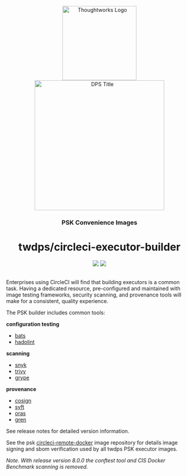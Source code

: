<div align="center">
	<p>
		<img alt="Thoughtworks Logo" src="https://raw.githubusercontent.com/twplatformlabs/static/master/thoughtworks_flamingo_wave.png?sanitize=true" width=200 />
    <br />
		<img alt="DPS Title" src="https://raw.githubusercontent.com/twplatformlabs/static/master/EMPCPlatformStarterKitsImage.png?sanitize=true" width=350/>
	</p>
  <h3>PSK Convenience Images</h3>
  <h1>twdps/circleci-executor-builder</h1>
  <a href="https://app.circleci.com/pipelines/github/twplatformlabs/circleci-executor-builder"><img src="https://circleci.com/gh/twplatformlabs/circleci-executor-builder.svg?style=shield"></a> <a href="https://opensource.org/licenses/MIT"><img src="https://img.shields.io/github/license/twplatformlabs/circleci-executor-builder"></a>
</div>
<br />

Enterprises using CircleCI will find that building executors is a common task. Having a dedicated resource, pre-configured and maintained with image testing frameworks, security scanning, and provenance tools will make for a consistent, quality experience.  

The PSK builder includes common tools:  


**configuration testing**  
- [bats](https://github.com/bats-core/bats-core)
- [hadolint](https://github.com/hadolint/hadolint)

**scanning**  
- [snyk](https://github.com/snyk/cli)
- [trivy](https://github.com/aquasecurity/trivy)
- [grype](https://github.com/anchore/grype)

**provenance**
- [cosign](https://github.com/sigstore/cosign)
- [syft](https://github.com/anchore/syft)
- [oras](https://github.com/oras-project/oras)
- [gren](https://github.com/github-tools/github-release-notes)

See release notes for detailed version information.  

See the psk [circleci-remote-docker](https://github.com/twplatformlabs/circleci-remote-docker) image repository for details image signing and sbom verification used by all twdps PSK executor images.  

_Note. With release version 8.0.0 the conftest tool and CIS Docker Benchmark scanning is removed._
